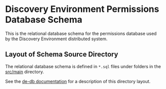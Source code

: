 # Discovery Environment Permissions Database Schema

This is the relational database schema for the permissions database used by the Discovery Environment
distributed system.

## Layout of Schema Source Directory

The relational database schema is defined in `*.sql` files under folders in the [src/main](src/main) directory.

See the [de-db documentation](https://github.com/cyverse-de/de-db) for a description of this directory layout.
